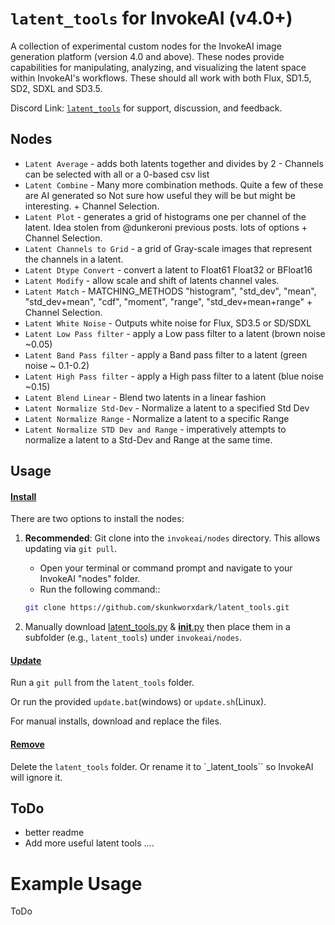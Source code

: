 # `latent_tools` for InvokeAI (v4.0+)

 A collection of experimental custom nodes for the InvokeAI image generation platform (version 4.0 and above). These nodes provide capabilities for manipulating, analyzing, and visualizing the latent space within InvokeAI's workflows. These should all work with both Flux, SD1.5, SD2, SDXL and SD3.5.

Discord Link: [`latent_tools`](https://discord.com/channels/1020123559063990373/1352361385060860025) for support, discussion, and feedback.

## Nodes

- `Latent Average` - adds both latents together and divides by 2 - Channels can be selected with all or a 0-based csv list
- `Latent Combine` - Many more combination methods. Quite a few of these are AI generated so Not sure how useful they will be but might be interesting. + Channel Selection.
- `Latent Plot` - generates a grid of histograms one per channel of the latent. Idea stolen from @dunkeroni previous posts. lots of options + Channel Selection.
- `Latent Channels to Grid` - a grid of Gray-scale images that represent the channels in a latent.
- `Latent Dtype Convert` -  convert a latent to Float61 Float32 or BFloat16
- `Latent Modify` - allow scale and shift of latents channel vales.
- `Latent Match` - MATCHING_METHODS  "histogram", "std_dev", "mean", "std_dev+mean", "cdf", "moment", "range", "std_dev+mean+range" + Channel Selection.
- `Latent White Noise` -  Outputs white noise for Flux, SD3.5 or SD/SDXL
- `Latent Low Pass filter` - apply a Low pass filter to a latent (brown noise ~0.05)
- `Latent Band Pass filter` - apply a Band pass filter to a latent (green noise ~ 0.1-0.2)
- `Latent High Pass filter` - apply a High pass filter to a latent (blue noise ~0.15)
- `Latent Blend Linear` - Blend two latents in a linear fashion
- `Latent Normalize Std-Dev` - Normalize a latent to a specified Std Dev
- `Latent Normalize Range` - Normalize a latent to a specific Range
- `Latent Normalize STD Dev and Range` -  imperatively attempts to normalize a latent to a Std-Dev and Range at the same time. 


## Usage

#### <ins>Install</ins><BR>
There are two options to install the nodes:

1. **Recommended**: Git clone into the `invokeai/nodes` directory. This allows updating via `git pull`.

    - Open your terminal or command prompt and navigate to your InvokeAI "nodes" folder.
    - Run the following command::
    ```bash
    git clone https://github.com/skunkworxdark/latent_tools.git
    ```

2. Manually download [latent_tools.py](latent_tools.py) & [__init__.py](__init__.py) then place them in a subfolder (e.g., `latent_tools`) under `invokeai/nodes`. 

#### <ins>Update</ins><BR>
Run a `git pull` from the `latent_tools` folder.

Or run the provided `update.bat`(windows) or `update.sh`(Linux).

For manual installs, download and replace the files.

#### <ins>Remove</ins><BR>
Delete the `latent_tools` folder. Or rename it to `_latent_tools`` so InvokeAI will ignore it.

## ToDo
- better readme
- Add more useful latent tools ....

# Example Usage
ToDo